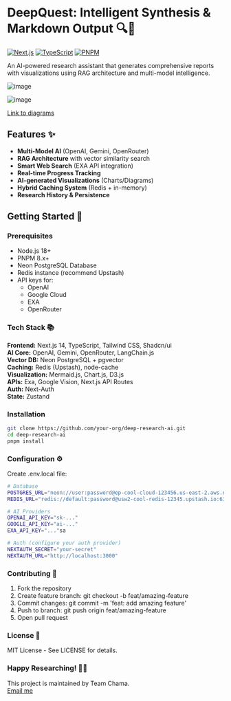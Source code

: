 # DeepQuest: Intelligent Synthesis & Markdown Output 🔍🤖

[![Next.js](https://img.shields.io/badge/Next.js-13.5+-000000?logo=next.js)](https://nextjs.org/)
[![TypeScript](https://img.shields.io/badge/TypeScript-5.2+-3178C6?logo=typescript)](https://www.typescriptlang.org/)
[![PNPM](https://img.shields.io/badge/pnpm-8.x+-F69220?logo=pnpm)](https://pnpm.io/)

An AI-powered research assistant that generates comprehensive reports with visualizations using RAG architecture and multi-model intelligence.



![image](https://github.com/user-attachments/assets/4bb3b477-041b-4301-9372-75c47a4405b0)



![image](https://github.com/user-attachments/assets/09c3de70-6e9c-488d-8c00-bcd78762e763)



[Link to diagrams](https://excalidraw.com/#json=FpZpLCIPMwDaXG4fR2RZL,wkmPKRKKAT_55XlcsuiALQ)



## Features ✨

- **Multi-Model AI** (OpenAI, Gemini, OpenRouter)
- **RAG Architecture** with vector similarity search
- **Smart Web Search** (EXA API integration)
- **Real-time Progress Tracking**
- **AI-generated Visualizations** (Charts/Diagrams)
- **Hybrid Caching System** (Redis + in-memory)
- **Research History & Persistence**

## Getting Started 🚀

### Prerequisites

- Node.js 18+
- PNPM 8.x+
- Neon PostgreSQL Database
- Redis instance (recommend Upstash)
- API keys for:
  - OpenAI
  - Google Cloud
  - EXA
  - OpenRouter

### Tech Stack 📚

**Frontend:** Next.js 14, TypeScript, Tailwind CSS, Shadcn/ui   
**AI Core:**	OpenAI, Gemini, OpenRouter, LangChain.js   
**Vector DB:**	Neon PostgreSQL + pgvector   
**Caching:**	Redis (Upstash), node-cache   
**Visualization:**	Mermaid.js, Chart.js, D3.js   
**APIs:**	Exa, Google Vision, Next.js API Routes   
**Auth:**	Next-Auth   
**State:**	Zustand   

### Installation

```bash
git clone https://github.com/your-org/deep-research-ai.git
cd deep-research-ai
pnpm install
```

### Configuration ⚙️

Create .env.local file:
```bash
# Database
POSTGRES_URL="neon://user:password@ep-cool-cloud-123456.us-east-2.aws.neon.tech/main"
REDIS_URL="redis://default:password@usw2-cool-redis-12345.upstash.io:6379"

# AI Providers
OPENAI_API_KEY="sk-..."
GOOGLE_API_KEY="ai-..."
EXA_API_KEY="..."sa

# Auth (configure your auth provider)
NEXTAUTH_SECRET="your-secret"
NEXTAUTH_URL="http://localhost:3000"
```

### Contributing 🤝

1. Fork the repository   
2. Create feature branch: git checkout -b feat/amazing-feature   
3. Commit changes: git commit -m 'feat: add amazing feature'   
4. Push to branch: git push origin feat/amazing-feature   
5. Open pull request   

### License 📄
MIT License - See LICENSE for details.    

### Happy Researching! 🧠🔬
This project is maintained by Team Chama.   
[Email me](mailto:abhinabdas004@gmail.com)   

